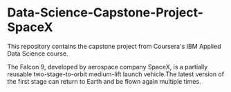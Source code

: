 # Data-Science-Capstone-Project-SpaceX
This repository contains the capstone project from Coursera's IBM Applied Data Science course.

The Falcon 9, developed by aerospace company SpaceX, is a partially reusable two-stage-to-orbit medium-lift launch vehicle.The latest version of the first stage can return to Earth and be flown again multiple times.
